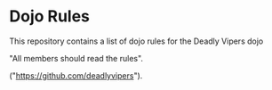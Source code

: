 Dojo Rules
==========

This repository contains a list of dojo rules for the Deadly Vipers dojo


"All members should read the rules".

("https://github.com/deadlyvipers").
